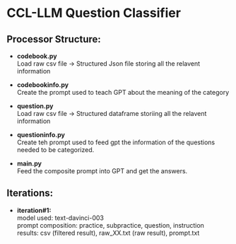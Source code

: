 # CCL-LLM Question Classifier

## Processor Structure:

- **codebook.py** \
Load raw csv file -> Structured Json file storing all the relavent information

- **codebookinfo.py** \
Create the prompt used to teach GPT about the meaning of the category

- **question.py** \
Load raw csv file -> Structured dataframe storiing all the relavent information

- **questioninfo.py** \
Create teh prompt used to feed gpt the information of the questions needed to be categorized.

- **main.py** \
Feed the composite prompt into GPT and get the answers.


## Iterations:
- **iteration#1:** \
    model used: text-davinci-003\
    prompt composition: practice, subpractice, question, instruction\
    results: csv (filtered result), raw_XX.txt (raw result), prompt.txt
